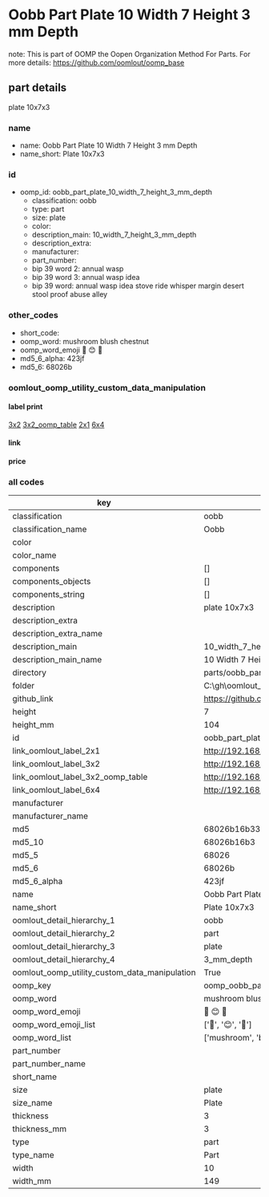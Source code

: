 # Oobb Part Plate 10 Width 7 Height 3 mm Depth  

note: This is part of OOMP the Oopen Organization Method For Parts. For more details: https://github.com/oomlout/oomp_base

##  part details
  



plate 10x7x3



### name
* name: Oobb Part Plate 10 Width 7 Height 3 mm Depth
* name_short: Plate 10x7x3 
### id
* oomp_id: oobb_part_plate_10_width_7_height_3_mm_depth
  * classification: oobb
  * type: part
  * size: plate
  * color: 
  * description_main: 10_width_7_height_3_mm_depth
  * description_extra: 
  * manufacturer: 
  * part_number: 
  * bip 39 word 2: annual wasp
  * bip 39 word 3: annual wasp idea
  * bip 39 word: annual wasp idea stove ride whisper margin desert stool proof abuse alley

### other_codes
* short_code: 
* oomp_word: mushroom blush chestnut
* oomp_word_emoji :mushroom: :blush: :chestnut:
* md5_6_alpha: 423jf
* md5_6: 68026b






### oomlout_oomp_utility_custom_data_manipulation
#### label print
[3x2](http://192.168.1.245:1112/?label=oomp%20423jf)
[3x2_oomp_table](http://192.168.1.108:1112/?label=oomp%20423jf)
[2x1](http://192.168.1.242:1112/?label=oomp%20423jf)
[6x4](http://192.168.1.55:1112/?label=oomp%20423jf)    

#### link

                              

#### price







### all codes 
| key | value |  
| --- | --- |  
| classification | oobb |  
| classification_name | Oobb |  
| color |  |  
| color_name |  |  
| components | [] |  
| components_objects | [] |  
| components_string | [] |  
| description | plate 10x7x3 |  
| description_extra |  |  
| description_extra_name |  |  
| description_main | 10_width_7_height_3_mm_depth |  
| description_main_name | 10 Width 7 Height 3 mm Depth |  
| directory | parts/oobb_part_plate_10_width_7_height_3_mm_depth |  
| folder | C:\gh\oomlout_oobb_version_4_generated_parts\things\oobb_part_plate_10_width_7_height_3_mm_depth |  
| github_link | https://github.com/oomlout/oomlout_oomp_part_src/tree/main/parts/oobb_part_plate_10_width_7_height_3_mm_depth |  
| height | 7 |  
| height_mm | 104 |  
| id | oobb_part_plate_10_width_7_height_3_mm_depth |  
| link_oomlout_label_2x1 | http://192.168.1.242:1112/?label=oomp%20423jf |  
| link_oomlout_label_3x2 | http://192.168.1.245:1112/?label=oomp%20423jf |  
| link_oomlout_label_3x2_oomp_table | http://192.168.1.108:1112/?label=oomp%20423jf |  
| link_oomlout_label_6x4 | http://192.168.1.55:1112/?label=oomp%20423jf |  
| manufacturer |  |  
| manufacturer_name |  |  
| md5 | 68026b16b33bb0ffea5cbd6ae0fde04b |  
| md5_10 | 68026b16b3 |  
| md5_5 | 68026 |  
| md5_6 | 68026b |  
| md5_6_alpha | 423jf |  
| name | Oobb Part Plate 10 Width 7 Height 3 mm Depth |  
| name_short | Plate 10x7x3  |  
| oomlout_detail_hierarchy_1 | oobb |  
| oomlout_detail_hierarchy_2 | part |  
| oomlout_detail_hierarchy_3 | plate |  
| oomlout_detail_hierarchy_4 | 3_mm_depth |  
| oomlout_oomp_utility_custom_data_manipulation | True |  
| oomp_key | oomp_oobb_part_plate_10_width_7_height_3_mm_depth |  
| oomp_word | mushroom blush chestnut |  
| oomp_word_emoji | :mushroom: :blush: :chestnut: |  
| oomp_word_emoji_list | [':mushroom:', ':blush:', ':chestnut:'] |  
| oomp_word_list | ['mushroom', 'blush', 'chestnut'] |  
| part_number |  |  
| part_number_name |  |  
| short_name |  |  
| size | plate |  
| size_name | Plate |  
| thickness | 3 |  
| thickness_mm | 3 |  
| type | part |  
| type_name | Part |  
| width | 10 |  
| width_mm | 149 |  
